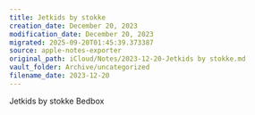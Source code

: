 ```yaml
---
title: Jetkids by stokke
creation_date: December 20, 2023
modification_date: December 20, 2023
migrated: 2025-09-20T01:45:39.373387
source: apple-notes-exporter
original_path: iCloud/Notes/2023-12-20-Jetkids by stokke.md
vault_folder: Archive/uncategorized
filename_date: 2023-12-20
---
```





Jetkids by stokke
Bedbox 
